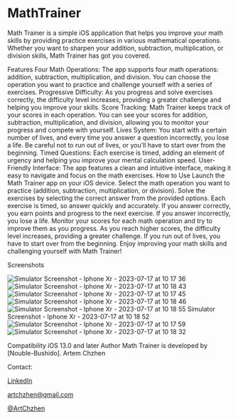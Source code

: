 # MathTrainer

Math Trainer is a simple iOS application that helps you improve your math skills by providing practice exercises in various mathematical operations. Whether you want to sharpen your addition, subtraction, multiplication, or division skills, Math Trainer has got you covered.

Features
Four Math Operations: The app supports four math operations: addition, subtraction, multiplication, and division. You can choose the operation you want to practice and challenge yourself with a series of exercises.
Progressive Difficulty: As you progress and solve exercises correctly, the difficulty level increases, providing a greater challenge and helping you improve your skills.
Score Tracking: Math Trainer keeps track of your scores in each operation. You can see your scores for addition, subtraction, multiplication, and division, allowing you to monitor your progress and compete with yourself.
Lives System: You start with a certain number of lives, and every time you answer a question incorrectly, you lose a life. Be careful not to run out of lives, or you'll have to start over from the beginning.
Timed Questions: Each exercise is timed, adding an element of urgency and helping you improve your mental calculation speed.
User-Friendly Interface: The app features a clean and intuitive interface, making it easy to navigate and focus on the math exercises.
How to Use
Launch the Math Trainer app on your iOS device.
Select the math operation you want to practice (addition, subtraction, multiplication, or division).
Solve the exercises by selecting the correct answer from the provided options.
Each exercise is timed, so answer quickly and accurately.
If you answer correctly, you earn points and progress to the next exercise. If you answer incorrectly, you lose a life.
Monitor your scores for each math operation and try to improve them as you progress.
As you reach higher scores, the difficulty level increases, providing a greater challenge.
If you run out of lives, you have to start over from the beginning.
Enjoy improving your math skills and challenging yourself with Math Trainer!

Screenshots

![Simulator Screenshot - Iphone Xr - 2023-07-17 at 10 17 36](https://github.com/Artem-Chzh/MathTrainer/assets/117162015/28af81a3-b1ce-4ca9-a033-b4a4bc47d162)
![Simulator Screenshot - Iphone Xr - 2023-07-17 at 10 18 43](https://github.com/Artem-Chzh/MathTrainer/assets/117162015/a5acc7e1-9ebc-4f47-9ccb-1110d583fee9)
![Simulator Screenshot - Iphone Xr - 2023-07-17 at 10 17 45](https://github.com/Artem-Chzh/MathTrainer/assets/117162015/feb57e9d-de52-4152-b868-a2c207ad97fe)
![Simulator Screenshot - Iphone Xr - 2023-07-17 at 10 18 46](https://github.com/Artem-Chzh/MathTrainer/assets/117162015/2debed93-193a-4777-9b51-d47d138e75b6)
![![Simulator Screenshot - Iphone Xr - 2023-07-17 at 10 18 55](https://github.com/Artem-Chzh/MathTrainer/assets/117162015/4bddcaae-896b-41c4-93ce-a05b01fe1f58)
Simulator Screenshot - Iphone Xr - 2023-07-17 at 10 18 52](https://github.com/Artem-Chzh/MathTrainer/assets/117162015/0818accf-45ef-4822-b135-a40540d5d2fb)
![Simulator Screenshot - Iphone Xr - 2023-07-17 at 10 17 59](https://github.com/Artem-Chzh/MathTrainer/assets/117162015/48762a3d-2ca3-4c96-b088-21fcf612ff74)
![Simulator Screenshot - Iphone Xr - 2023-07-17 at 10 18 32](https://github.com/Artem-Chzh/MathTrainer/assets/117162015/9b83db55-fc6a-4b77-bc1c-e89509c34b90)


Compatibility
iOS 13.0 and later
Author
Math Trainer is developed by [Nouble-Bushido].
Artem Chzhen

Contact:

[LinkedIn](https://www.linkedin.com/in/artem-chzhen-2926b7264/)

[artchzhen@gmail.com](mailto:artchzhen@gmail.com)

[@ArtChzhen](https://t.me/ArtChzhen)
